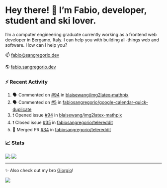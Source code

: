 # Hey there! 👋 I’m Fabio, developer, student and ski lover.

I’m a computer engineering graduate currently working as a frontend web developer in Bergamo, Italy. I can help you with building all-things web and software.
How can I help you?

📫 [fabio@sangregorio.dev](mailto:fabio@sangregorio.dev)

🌎 [fabio.sangregorio.dev](https://fabio.sangregorio.dev)


### :zap: Recent Activity

<!--START_SECTION:activity-->
1. 🗣 Commented on [#94](https://github.com/blaisewang/img2latex-mathpix/issues/94) in [blaisewang/img2latex-mathpix](https://github.com/blaisewang/img2latex-mathpix)
2. 🗣 Commented on [#5](https://github.com/fabiosangregorio/google-calendar-quick-duplicate/issues/5) in [fabiosangregorio/google-calendar-quick-duplicate](https://github.com/fabiosangregorio/google-calendar-quick-duplicate)
3. ❗️ Opened issue [#94](https://github.com/blaisewang/img2latex-mathpix/issues/94) in [blaisewang/img2latex-mathpix](https://github.com/blaisewang/img2latex-mathpix)
4. ❗️ Closed issue [#35](https://github.com/fabiosangregorio/telereddit/issues/35) in [fabiosangregorio/telereddit](https://github.com/fabiosangregorio/telereddit)
5. 🎉 Merged PR [#34](https://github.com/fabiosangregorio/telereddit/pull/34) in [fabiosangregorio/telereddit](https://github.com/fabiosangregorio/telereddit)
<!--END_SECTION:activity-->


### 📈 Stats


<a href="https://github.com/fabiosangregorio">
  <img align="center" src="https://github-readme-stats.vercel.app/api/top-langs/?username=fabiosangregorio&layout=compact&title_color=24292e&bg_color=ffffff" />
</a>
<a href="https://github.com/fabiosangregorio">
  <img align="center" src="https://github-readme-stats.vercel.app/api?username=fabiosangregorio&show_icons=true&theme=graywhite&count_private=true&hide_rank=true&include_all_commits=true&bg_color=ffffff&hide=stars" />
</a>

<!--
**jamesgeorge007/jamesgeorge007** is a ✨ _special_ ✨ repository because its `README.md` (this file) appears on your GitHub profile.

Here are some ideas to get you started:

- 🌱 I’m currently learning ...
- 👯 I’m looking to collaborate on ...
- 🤔 I’m looking for help with ...
- 💬 Ask me about ...
- 😄 Pronouns: ...
- ⚡ Fun fact: ...
-->

---
✨ Also check out my bro [Giorgio](https://github.com/GiorgioBertolotti)!

![](https://komarev.com/ghpvc/?username=fabiosangregorio)
